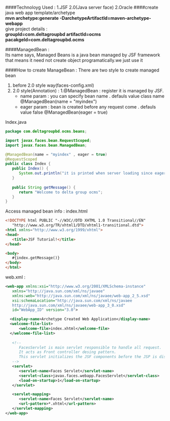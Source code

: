 ####Technoloyg Used : 
	1.JSF 2.0(Java server face) 
	2.Oracle
####create java web app template/archetype <br/>
<b>mvn archetype:generate -DarchetypeArtifactId=maven-archetype-webapp </b><br/>
give project details : <br/>
<b>groupId=com.deltagroupbd </b>
<b>artifactId=ocms </b>
<b>pacakgeId=com.deltagroupbd.ocms </b>

####ManagedBean :  
Its name says, Managed Beans is a java bean managed by JSF framework that means it need not create object programatically.we just use it

####How to create ManageBean : 
There are two style to create managed bean<br/>
1. before 2.0 style way(faces-config.xml)
2. 2.0 style(Annotation) : 
  1.@ManagedBean : register it is managed by JSF.
    * name param : you can specify bean name . defauls value class name
		 @ManagedBean(name = "myindex")
	* eager param : bean is created before any request come . defauls value false
		 @ManagedBean(eager = true)

Index.java
```java
package com.deltagroupbd.ocms.beans;

import javax.faces.bean.RequestScoped;
import javax.faces.bean.ManagedBean;

@ManagedBean(name = "myindex" , eager = true)
@RequestScoped
public class Index {
   public Index() {
      System.out.println("it is printed when server loading since eager = true");
   }
	
   public String getMessage() {
      return "Welcome to delta group ocms";
   }
}
```
Access managed bean info : index.html

```html
<!DOCTYPE html PUBLIC "-//W3C//DTD XHTML 1.0 Transitional//EN"
   "http://www.w3.org/TR/xhtml1/DTD/xhtml1-transitional.dtd">
<html xmlns="http://www.w3.org/1999/xhtml">
<head>
   <title>JSF Tutorial!</title>
</head>

<body>
   #{index.getMessage()}
</body>
</html>
```
web.xml : 

```xml
<web-app xmlns:xsi="http://www.w3.org/2001/XMLSchema-instance"
   xmlns="http://java.sun.com/xml/ns/javaee" 
   xmlns:web="http://java.sun.com/xml/ns/javaee/web-app_2_5.xsd"
   xsi:schemaLocation="http://java.sun.com/xml/ns/javaee 
   http://java.sun.com/xml/ns/javaee/web-app_3_0.xsd"
   id="WebApp_ID" version="3.0">

  <display-name>Archetype Created Web Application</display-name>
  <welcome-file-list>
      <welcome-file>index.xhtml</welcome-file>
  </welcome-file-list>
  
   <!-- 
      FacesServlet is main servlet responsible to handle all request. 
      It acts as Front controller desing pattern.
      This servlet initializes the JSF components before the JSP is displayed.
   -->
   <servlet>
      <servlet-name>Faces Servlet</servlet-name>
      <servlet-class>javax.faces.webapp.FacesServlet</servlet-class>
      <load-on-startup>1</load-on-startup>
   </servlet>

   <servlet-mapping>
      <servlet-name>Faces Servlet</servlet-name>
      <url-pattern>*.xhtml</url-pattern>
   </servlet-mapping>
</web-app>
```


